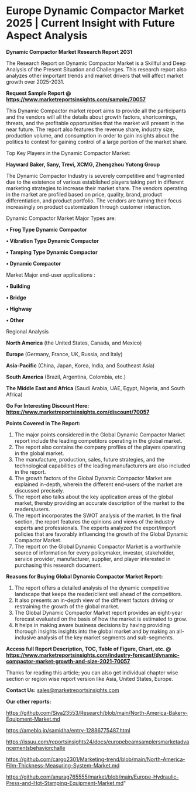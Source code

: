 # Europe Dynamic Compactor Market 2025 | Current Insight with Future Aspect Analysis

<strong>Dynamic Compactor Market Research Report 2031</strong>

The Research Report on Dynamic Compactor Market is a Skillful and Deep Analysis of the Present Situation and Challenges. This research report also analyzes other important trends and market drivers that will affect market growth over 2025-2031.

<strong>Request Sample Report @ <a href=https://www.marketreportsinsights.com/sample/70057>https://www.marketreportsinsights.com/sample/70057</a></strong>

This Dynamic Compactor market report aims to provide all the participants and the vendors will all the details about growth factors, shortcomings, threats, and the profitable opportunities that the market will present in the near future. The report also features the revenue share, industry size, production volume, and consumption in order to gain insights about the politics to contest for gaining control of a large portion of the market share.

Top Key Players in the Dynamic Compactor Market:

<strong>Hayward Baker, Sany, Trevi, XCMG, Zhengzhou Yutong Group</strong>

The Dynamic Compactor Industry is severely competitive and fragmented due to the existence of various established players taking part in different marketing strategies to increase their market share. The vendors operating in the market are profiled based on price, quality, brand, product differentiation, and product portfolio. The vendors are turning their focus increasingly on product customization through customer interaction.

Dynamic Compactor Market Major Types are:

<strong>• Frog Type Dynamic Compactor

• Vibration Type Dynamic Compactor

• Tamping Type Dynamic Compactor

• Dynamic Compactor</strong>

Market Major end-user applications :

<strong>• Building

• Bridge

• Highway

• Other</strong>

Regional Analysis

</u><strong><b>North America</b></strong> (the United States, Canada, and Mexico)

<strong><b>Europe </b></strong>(Germany, France, UK, Russia, and Italy)

<strong><b>Asia-Pacific</b></strong> (China, Japan, Korea, India, and Southeast Asia)

<strong><b>South America</b></strong> (Brazil, Argentina, Colombia, etc.)

<strong><b>The Middle East and Africa</b></strong> (Saudi Arabia, UAE, Egypt, Nigeria, and South Africa)

<strong>Go For Interesting Discount Here: <a href=https://www.marketreportsinsights.com/discount/70057>https://www.marketreportsinsights.com/discount/70057</a></strong>

<strong>Points Covered in The Report:</strong>
<ol>
  <li>The major points considered in the Global Dynamic Compactor Market report include the leading competitors operating in the global market.</li>
  <li>The report also contains the company profiles of the players operating in the global market.</li>
  <li>The manufacture, production, sales, future strategies, and the technological capabilities of the leading manufacturers are also included in the report.</li>
  <li>The growth factors of the Global Dynamic Compactor Market are explained in-depth, wherein the different end-users of the market are discussed precisely.</li>
  <li>The report also talks about the key application areas of the global market, thereby providing an accurate description of the market to the readers/users.</li>
  <li>The report incorporates the SWOT analysis of the market. In the final section, the report features the opinions and views of the industry experts and professionals. The experts analyzed the export/import policies that are favorably influencing the growth of the Global Dynamic Compactor Market.</li>
  <li>The report on the Global Dynamic Compactor Market is a worthwhile source of information for every policymaker, investor, stakeholder, service provider, manufacturer, supplier, and player interested in purchasing this research document.</li>
</ol>
<strong>Reasons for Buying Global Dynamic Compactor Market Report:</strong>

<ol>
  <li>The report offers a detailed analysis of the dynamic competitive landscape that keeps the reader/client well ahead of the competitors.</li>
  <li>It also presents an in-depth view of the different factors driving or restraining the growth of the global market.</li>
  <li>The Global Dynamic Compactor Market report provides an eight-year forecast evaluated on the basis of how the market is estimated to grow.</li>
  <li>It helps in making aware business decisions by having providing thorough insights insights into the global market and by making an all-inclusive analysis of the key market segments and sub-segments.</li>
</ol>
<strong>Access full Report Description, TOC, Table of Figure, Chart, etc. @ <a href=https://www.marketreportsinsights.com/industry-forecast/dynamic-compactor-market-growth-and-size-2021-70057>https://www.marketreportsinsights.com/industry-forecast/dynamic-compactor-market-growth-and-size-2021-70057</a></strong>


Thanks for reading this article; you can also get individual chapter wise section or region wise report version like Asia, United States, Europe.

<strong>Contact Us:</strong>
sales@marketreportsinsights.com

<strong>Our other reports:</strong>

<a href=https://github.com/Siya23553/Research/blob/main/North-America-Bakery-Equipment-Market.md>https://github.com/Siya23553/Research/blob/main/North-America-Bakery-Equipment-Market.md</a>

<a href=https://ameblo.jp/samidha/entry-12886775487.html>https://ameblo.jp/samidha/entry-12886775487.html</a>

<a href=https://issuu.com/reportsinsights24/docs/europebeamsamplersmarketadvancementsbehaviorchalle>https://issuu.com/reportsinsights24/docs/europebeamsamplersmarketadvancementsbehaviorchalle</a>

<a href=https://github.com/cargo2301/Marketing-trend/blob/main/North-America-Film-Thickness-Measuring-System-Market.md>https://github.com/cargo2301/Marketing-trend/blob/main/North-America-Film-Thickness-Measuring-System-Market.md</a>

<a href=https://github.com/anurag765555/market/blob/main/Europe-Hydraulic-Press-and-Hot-Stamping-Equipment-Market.md>https://github.com/anurag765555/market/blob/main/Europe-Hydraulic-Press-and-Hot-Stamping-Equipment-Market.md</a>"
